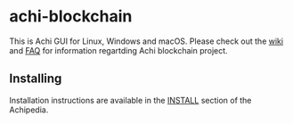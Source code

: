 # achi-blockchain

This is Achi GUI for Linux, Windows and macOS.
Please check out the [wiki](https://achicoin.org/achipedia)
and [FAQ](https://achicoin.org/faq) for information regartding Achi blockchain project.

## Installing

Installation instructions are available in the
[INSTALL](https://achicoin.org/achipedia) section of the Achipedia.


